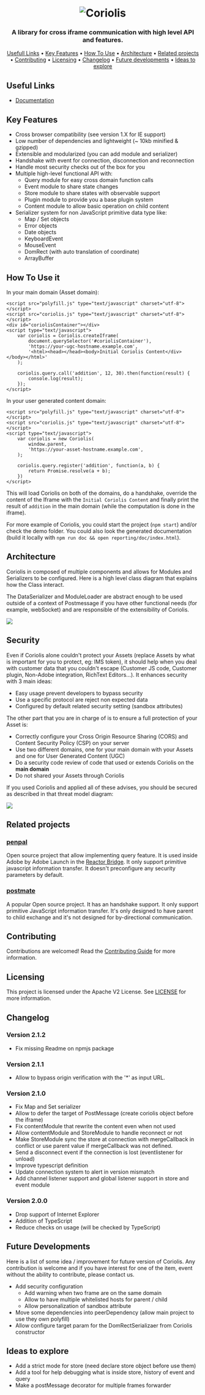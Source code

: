 <h1 align="center">
  <img src="docs/coriolis-white-logo.png" alt="Coriolis" />
</h1>


<h3 align="center">A library for cross iframe communication with high level API and features.</h3>

<p align="center">
  <a href="#usefull-links">Usefull Links</a> •
  <a href="#key-features">Key Features</a> •
  <a href="#how-to-use">How To Use</a> •
  <a href="#architecture">Architecture</a> •
  <a href="#related-projects">Related projects</a> •
  <a href="#contributing">Contributing</a> •
	<a href="#licensing">Licensing</a> •
	<a href="#changelog">Changelog</a> •
  <a href="#future-developments">Future developments</a> •
  <a href="#ideas-to-explore">Ideas to explore</a>
</p>


## Useful Links

* [Documentation](https://opensource.adobe.com/coriolis/)

## Key Features

* Cross browser compatibility (see version 1.X for IE support)
* Low number of dependencies and lightweight (~ 10kb minified & gzipped)
* Extensible and modularized (you can add module and serializer)
* Handshake with event for connection, disconnection and reconnection
* Handle most security checks out of the box for you
* Multiple high-level functional API with:
	* Query module for easy cross domain function calls
	* Event module to share state changes
	* Store module to share states with observable support
	* Plugin module to provide you a base plugin system
	* Content module to allow basic operation on child content
* Serializer system for non JavaScript primitive data type like:
	* Map / Set objects
	* Error objects
	* Date objects
	* KeyboardEvent
	* MouseEvent
	* DomRect (with auto translation of coordinate)
	* ArrayBuffer

## How To Use it

In your main domain (Asset domain):

```
<script src="polyfill.js" type="text/javascript" charset="utf-8"></script>
<script src="coriolis.js" type="text/javascript" charset="utf-8"></script>
<div id="coriolisContainer"></div>
<script type="text/javascript">
	var coriolis = Coriolis.createIframe(
		document.querySelector('#coriolisContainer'),
		'https://your-ugc-hostname.example.com',
		'<html><head></head><body>Initial Coriolis Content</div></body></html>'
	);

	coriolis.query.call('addition', 12, 30).then(function(result) {
		console.log(result);
	});
</script>
```

In your user generated content domain:

```
<script src="polyfill.js" type="text/javascript" charset="utf-8"></script>
<script src="coriolis.js" type="text/javascript" charset="utf-8"></script>
<script type="text/javascript">
	var coriolis = new Coriolis(
		window.parent,
		'https://your-asset-hostname.example.com',
	);

	coriolis.query.register('addition', function(a, b) {
		return Promise.resolve(a + b);
	})
</script>
```

This will load Coriolis on both of the domains, do a handshake, override the content of the Iframe with the `Initial Coriolis Content` and finally print the result of `addition` in the main domain (while the computation is done in the iframe).

For more example of Coriolis, you could start the project (`npm start`) and/or check the demo folder. You could also look the generated documentation (build it locally with `npm run doc && open reporting/doc/index.html`).

## Architecture

Coriolis in composed of multiple components and allows for Modules and Serializers to be configured. Here is a high level class diagram that explains how the Class interact.

The DataSerializer and ModuleLoader are abstract enough to be used outside of a context of Postmessage if you have other functional needs (for example, webSocket) and are responsible of the extensibility of Coriolis.

<img src="docs/Coriolis - Class diagram - High level.svg"/>

## Security

Even if Coriolis alone couldn't protect your Assets (replace Assets by what is important for you to protect, eg: IMS token), it should help when you deal with customer data that you couldn't escape (Customer JS code, Customer plugin, Non-Adobe integration, RichText Editors...). It enhances security with 3 main ideas:

* Easy usage prevent developers to bypass security
* Use a specific protocol are reject non expected data
* Configured by default related security setting (sandbox attributes)

The other part that you are in charge of is to ensure a full protection of your Asset is:

* Correctly configure your Cross Origin Resource Sharing (CORS) and Content Security Policy (CSP) on your server
* Use two different domains, one for your main domain with your Assets and one for User Generated Content (UGC)
* Do a security code review of code that used or extends Coriolis on the **main domain**
* Do not shared your Assets through Coriolis

If you used Coriolis and applied all of these advises, you should be secured as described in that threat model diagram:

<img src="docs/Coriolis - Threat model.png"/>

## Related projects

### [penpal](https://github.com/Aaronius/penpal#readme)

Open source project that allow implementing query feature. It is used inside Adobe by Adobe Launch in the [Reactor Bridge](https://github.com/adobe/reactor-bridge). It only support primitive javascript information transfer. It doesn't preconfigure any security parameters by default.

### [postmate](https://github.com/dollarshaveclub/postmate)

A popular Open source project. It has an handshake support. It only support primitive JavaScript information transfer. It's only designed to have parent to child exchange and it's not designed for by-directional communication.

## Contributing

Contributions are welcomed! Read the [Contributing Guide](./.github/CONTRIBUTING.md) for more information.

## Licensing

This project is licensed under the Apache V2 License. See [LICENSE](LICENSE) for more information.

## Changelog

### Version 2.1.2

* Fix missing Readme on npmjs package

### Version 2.1.1

* Allow to bypass origin verification with the '*' as input URL.

### Version 2.1.0

* Fix Map and Set serializer
* Allow to defer the target of PostMessage (create coriolis object before the iframe)
* Fix contentModule that rewrite the content even when not used
* Allow contentModule and StoreModule to handle reconnect or not
* Make StoreModule sync the store at connection with mergeCallback in conflict or use parent value if mergeCallback was not defined.
* Send a disconnect event if the connection is lost (eventlistener for unload)
* Improve typescript definition
* Update connection system to alert in version mismatch
* Add channel listener support and global listener support in store and event module

### Version 2.0.0

* Drop support of Internet Explorer
* Addition of TypeScript
* Reduce checks on usage (will be checked by TypeScript)

## Future Developments

Here is a list of some idea / improvement for future version of Coriolis. Any contribution is welcome and if you have interest for one of the item, event without the ability to contribute, please contact us.

* Add security configuration
	* Add warning when two frame are on the same domain
	* Allow to have multiple whitelisted hosts for parent / child
	* Allow personalization of sandbox attribute
* Move some dependencies into peerDependency (allow main project to use they own polyfill)
* Allow configure target param for the DomRectSerializaer from Coriolis constructor

## Ideas to explore

* Add a strict mode for store (need declare store object before use them)
* Add a tool for help debugging what is inside store, history of event and query
* Make a postMessage decorator for multiple frames forwarder
